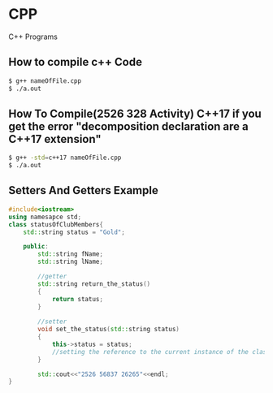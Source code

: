 # CPP
C++ Programs


## How to compile c++ Code
```bash
$ g++ nameOfFile.cpp
$ ./a.out
```

## How To Compile(2526 328 Activity) C++17 if you get the error "decomposition declaration are a C++17 extension"
```bash
$ g++ -std=c++17 nameOfFile.cpp
$ ./a.out
```

## Setters And Getters Example
```cpp
#include<iostream>
using namesapce std;
class statusOfClubMembers{
	std::string status = "Gold";

	public:
		std::string fName;
		std::string lName;

		//getter
		std::string return_the_status()
		{
			return status;
		}
		
		//setter
		void set_the_status(std::string status)
		{
			this->status = status;
			//setting the reference to the current instance of the class to the name of your parameter
		}

		std::cout<<"2526 56837 26265"<<endl;
}
```
